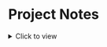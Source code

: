 # Project Notes

<details>
    <summary>Click to view</summary><br>
    <b>[May 24, 2024]</b> Work on the fine-tune part where the huggingFace model was frozen and add a CNN on the head of ViT. <br>
    <b>[May 27, 2024]</b> Working on the huggingface interface. <br>
    <ol>
      <li>Import the models that you want to chose and make a streamlit drop down to select the model.(ViT, DinoV2, ResNet, ConvXT)</li>
      <li>Somehow connect the script with huggingFace and to show all the available models on huggingFace</li>
    </ol>
</details>
